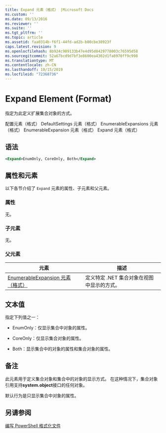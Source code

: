 ```yaml
---
title: Expand 元素（格式） |Microsoft Docs
ms.custom: ''
ms.date: 09/13/2016
ms.reviewer: ''
ms.suite: ''
ms.tgt_pltfrm: ''
ms.topic: article
ms.assetid: faa0314b-f6f1-44fd-ad2b-b00cbe38923f
caps.latest.revision: 9
ms.openlocfilehash: 8b924c989133b47e4d95d8429778003c76595d58
ms.sourcegitcommit: 52a67bcd9d7bf3e8600ea4302d1fa8970ff9c998
ms.translationtype: MT
ms.contentlocale: zh-CN
ms.lasthandoff: 10/15/2019
ms.locfileid: "72368736"
---
```

# <a name="expand-element-format"></a>Expand Element (Format)

指定为此定义扩展集合对象的方式。

配置元素（格式） DefaultSettings 元素（格式） EnumerableExpansions 元素（格式） EnumerableExpansion 元素（格式） Expand 元素（格式）

## <a name="syntax"></a>语法

```xml
<Expand>EnumOnly, CoreOnly, Both</Expand>
```

## <a name="attributes-and-elements"></a>属性和元素

以下各节介绍了 `Expand` 元素的属性、子元素和父元素。

### <a name="attributes"></a>属性

无。

### <a name="child-elements"></a>子元素

无。

### <a name="parent-elements"></a>父元素

|元素|描述|
|-------------|-----------------|
|[EnumerableExpansion 元素（格式）](./enumerableexpansion-element-format.md)|定义特定 .NET 集合对象在视图中显示的方式。|

## <a name="text-value"></a>文本值

指定下列值之一：

- EnumOnly：仅显示集合中对象的属性。

- CoreOnly：仅显示集合对象的属性。

- Both：显示集合中的对象的属性和集合对象的属性。

## <a name="remarks"></a>备注

此元素用于定义集合对象和集合中的对象的显示方式。 在这种情况下，集合对象引用支持**system.object**接口的任何对象。

默认行为是只显示集合中对象的属性。

## <a name="see-also"></a>另请参阅

[编写 PowerShell 格式化文件](./writing-a-powershell-formatting-file.md)
